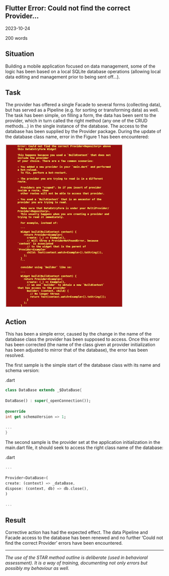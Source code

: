 ## Flutter Error: Could not find the correct Provider…

2023-10-24

200 words

## Situation

Building a mobile application focused on data management, some of the logic has been based on a local SQLite database operations (allowing local data editing and management prior to being sent off…).

## Task

The provider has offered a single Facade to several forms (collecting data), but has served as a Pipeline (e.g. for sorting or transforming data) as well. The task has been simple, on filling a form, the data has been sent to the provider, which in turn called the right method (any one of the CRUD methods...) in the single instance of the database. The access to the database has been supplied by the Provider package. During the update of the database class name, error in the Figure 1 has been encountered:

![Figure 1: An error shown on accessing nonexistent resource.](assets/articles/2023/01_article/Error.png "Figure 1: An error shown on accessing nonexistent resource.")

## Action

This has been a simple error, caused by the change in the name of the database class the provider has been supposed to access. Once this error has been corrected (the name of the class given at provider initialization has been adjusted to mirror that of the database), the error has been resolved.

The first sample is the simple start of the database class with its name and schema version:

.dart

~~~dart
class DataBase extends _$DataBase{

DataBase() : super(_openConnection());

@override
int get schemaVersion => 1;

...
}
~~~

The second sample is the provider set at the application initialization in the main.dart file, it should seek to access the right class name of the database:

.dart

~~~dart
...

Provider<DataBase>(
create: (context) => _dataBase,
dispose: (context, db) => db.close(),
)

...
~~~

## Result

Corrective action has had the expected effect. The data Pipeline and Facade access to the database has been renewed and no further ‘Could not find the correct Provider’ errors have been encountered.

***

_The use of the STAR method outline is deliberate (used in behavioral assessment). It is a way of training, documenting not only errors but possibly my behaviour as well._
